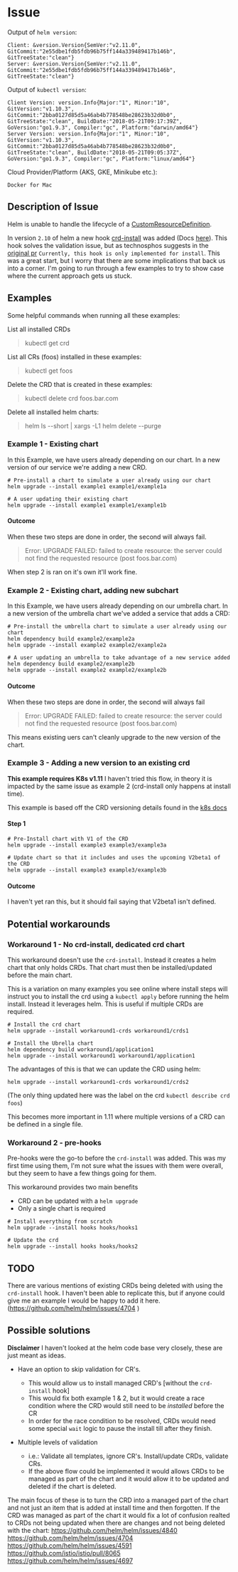 # Issue

<!-- If you need help or think you have found a bug, please help us with your issue by entering the following information (otherwise you can delete this text): -->

Output of `helm version`:

```shell
Client: &version.Version{SemVer:"v2.11.0", GitCommit:"2e55dbe1fdb5fdb96b75ff144a339489417b146b", GitTreeState:"clean"}
Server: &version.Version{SemVer:"v2.11.0", GitCommit:"2e55dbe1fdb5fdb96b75ff144a339489417b146b", GitTreeState:"clean"}
```

Output of `kubectl version`:

```
Client Version: version.Info{Major:"1", Minor:"10", GitVersion:"v1.10.3", GitCommit:"2bba0127d85d5a46ab4b778548be28623b32d0b0", GitTreeState:"clean", BuildDate:"2018-05-21T09:17:39Z", GoVersion:"go1.9.3", Compiler:"gc", Platform:"darwin/amd64"}
Server Version: version.Info{Major:"1", Minor:"10", GitVersion:"v1.10.3", GitCommit:"2bba0127d85d5a46ab4b778548be28623b32d0b0", GitTreeState:"clean", BuildDate:"2018-05-21T09:05:37Z", GoVersion:"go1.9.3", Compiler:"gc", Platform:"linux/amd64"}
```

Cloud Provider/Platform (AKS, GKE, Minikube etc.):

`Docker for Mac`

## Description of Issue

Helm is unable to handle the lifecycle of a [CustomResourceDefinition](https://kubernetes.io/docs/concepts/extend-kubernetes/api-extension/custom-resources/#customresourcedefinitions).

In version `2.10` of helm a new hook [crd-install](https://github.com/helm/helm/pull/3982) was added (Docs [here](https://github.com/helm/helm/blob/master/docs/charts_hooks.md#defining-a-crd-with-the-crd-install-hook)). This hook solves the validation issue, but as technosphos suggests in the [original pr](https://github.com/helm/helm/pull/3982) `Currently, this hook is only implemented for install`. This was a great start, but I worry that there are some implications that back us into a corner. I'm going to run through a few examples to try to show case where the current approach gets us stuck.

## Examples

Some helpful commands when running all these examples:

List all installed CRDs
>kubectl get crd

List all CRs (foos) installed in these examples:
>kubectl get foos

Delete the CRD that is created in these examples:
> kubectl delete crd foos.bar.com

Delete all installed helm charts:
> helm ls --short | xargs -L1 helm delete --purge

### Example 1 - Existing chart

In this Example, we have users already depending on our chart. In a new version of our service we're adding a new CRD.

```shell
# Pre-install a chart to simulate a user already using our chart
helm upgrade --install example1 example1/example1a

# A user updating their existing chart
helm upgrade --install example1 example1/example1b
```

#### Outcome

When these two steps are done in order, the second will always fail.

> Error: UPGRADE FAILED: failed to create resource: the server could not find the requested resource (post foos.bar.com)

When step 2 is ran on it's own it'll work fine.

### Example 2 - Existing chart, adding new subchart

In this Example, we have users already depending on our umbrella chart. In a new version of the umbrella chart we've added a service that adds a CRD:

```shell
# Pre-install the umbrella chart to simulate a user already using our chart
helm dependency build example2/example2a
helm upgrade --install example2 example2/example2a

# A user updating an umbrella to take advantage of a new service added
helm dependency build example2/example2b
helm upgrade --install example2 example2/example2b
```

#### Outcome

When these two steps are done in order, the second will always fail
> Error: UPGRADE FAILED: failed to create resource: the server could not find the requested resource (post foos.bar.com)

This means existing uers can't cleanly upgrade to the new version of the chart.

### Example 3 - Adding a new version to an existing crd

**This example requires K8s v1.11** I haven't tried this flow, in theory it is impacted by the same issue as example 2 (crd-install only happens at install time).

This example is based off the CRD versioning details found in the [k8s docs](https://kubernetes.io/docs/tasks/access-kubernetes-api/custom-resources/custom-resource-definition-versioning/)

#### Step 1

```shell
# Pre-Install chart with V1 of the CRD
helm upgrade --install example3 example3/example3a

# Update chart so that it includes and uses the upcoming V2beta1 of the CRD
helm upgrade --install example3 example3/example3b
```

#### Outcome

I haven't yet ran this, but it should fail saying that V2beta1 isn't defined.

## Potential workarounds

### Workaround 1 - No crd-install, dedicated crd chart

This workaround doesn't use the `crd-install`. Instead it creates a helm chart that only holds CRDs. That chart must then be installed/updated before the main chart.

This is a variation on many examples you see online where install steps will instruct you to install the crd using a `kubectl apply` before running the helm install. Instead it leverages helm. This is useful if multiple CRDs are required.

```shell
# Install the crd chart
helm upgrade --install workaround1-crds workaround1/crds1

# Install the Ubrella chart
helm dependency build workaround1/application1
helm upgrade --install workaround1 workaround1/application1
```

The advantages of this is that we can update the CRD using helm:

```shell
helm upgrade --install workaround1-crds workaround1/crds2
```
(The only thing updated here was the label on the crd `kubectl describe crd foos`)

This becomes more important in 1.11 where multiple versions of a CRD can be defined in a single file.

### Workaround 2 - pre-hooks

Pre-hooks were the go-to before the `crd-install` was added. This was my first time using them, I'm not sure what the issues with them were overall, but they seem to have a few things going for them.

This workaround provides two main benefits
- CRD can be updated with a `helm upgrade`
- Only a single chart is required

```shell
# Install everything from scratch
helm upgrade --install hooks hooks/hooks1

# Update the crd
helm upgrade --install hooks hooks/hooks2
```

## TODO

There are various mentions of existing CRDs being deleted with using the `crd-install` hook. I haven't been able to replicate this, but if anyone could give me an example I would be happy to add it here. (https://github.com/helm/helm/issues/4704  )

## Possible solutions

**Disclaimer** I haven't looked at the helm code base very closely, these are just meant as ideas.

- Have an option to skip validation for CR's.
  - This would allow us to install managed CRD's [without the `crd-install` hook]
  - This would fix both example 1 & 2, but it would create a race condition where the CRD would still need to be _installed_ before the CR
  - In order for the race condition to be resolved, CRDs would need some special `wait` logic to pause the install till after they finish.

- Multiple levels of validation
  - i.e.: Validate all templates, ignore CR's. Install/update CRDs, validate CRs.
  - If the above flow could be implemented it would allows CRDs to be managed as part of the chart and it would allow it to be updated and deleted if the chart is deleted.

The main focus of these is to turn the CRD into a managed part of the chart and not just an item that is added at install time and then forgotten.
If the CRD was managed as part of the chart it would fix a lot of confusion realted to CRDs not being updated when there are changes and not being deleted with the chart:
https://github.com/helm/helm/issues/4840
https://github.com/helm/helm/issues/4704
https://github.com/helm/helm/issues/4591
https://github.com/istio/istio/pull/8065
https://github.com/helm/helm/issues/4697
